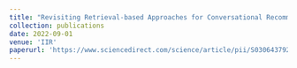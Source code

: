 ```yaml
---
title: "Revisiting Retrieval-based Approaches for Conversational Recommender Systems"
collection: publications
date: 2022-09-01
venue: 'IIR'
paperurl: 'https://www.sciencedirect.com/science/article/pii/S0306437922000709'
---
```


